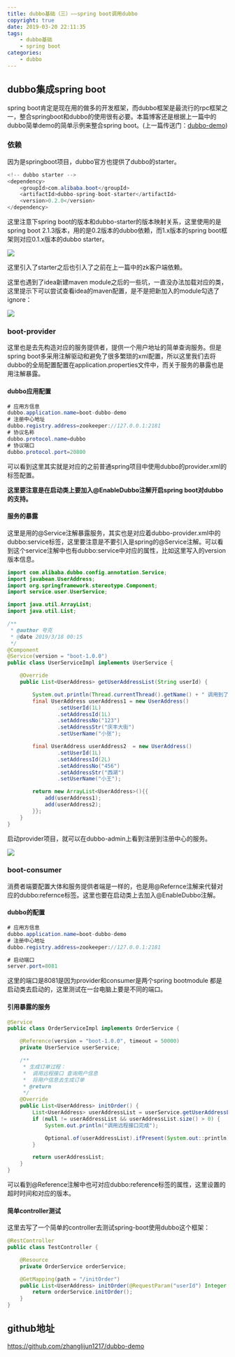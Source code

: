 ```yaml
---
title: dubbo基础（三）——spring boot调用dubbo
copyright: true
date: 2019-03-20 22:11:35
tags:
	- dubbo基础
	- spring boot
categories:
	- dubbo
---
```


## dubbo集成spring boot

spring boot肯定是现在用的做多的开发框架，而dubbo框架是最流行的rpc框架之一，整合springboot和dubbo的使用很有必要。本篇博客还是根据上一篇中的dubbo简单demo的简单示例来整合spring boot。(上一篇传送门：[dubbo-demo](https://zhanglijun1217.github.io/blog/2019/03/18/dubbo%E5%9F%BA%E7%A1%80%EF%BC%88%E4%BA%8C%EF%BC%89%E2%80%94%E2%80%94%E4%B8%80%E4%B8%AA%E7%AE%80%E5%8D%95%E8%B0%83%E7%94%A8demo/))

<!-- more -->

### 依赖

因为是springboot项目，dubbo官方也提供了dubbo的starter。

```java
<!-- dubbo starter -->
<dependency>
    <groupId>com.alibaba.boot</groupId>
    <artifactId>dubbo-spring-boot-starter</artifactId>
    <version>0.2.0</version>
</dependency>
```

这里注意下spring boot的版本和dubbo-starter的版本映射关系，这里使用的是spring boot 2.1.3版本，用的是0.2版本的dubbo依赖，而1.x版本的spring boot框架则对应0.1.x版本的dubbo starter。

![](http://zlj1217-blog-image.oss-cn-hongkong.aliyuncs.com/dubbo-starter%E7%89%88%E6%9C%AC.png)

这里引入了starter之后也引入了之前在上一篇中的zk客户端依赖。

这里也遇到了idea新建maven module之后的一些坑，一直没办法加载对应的类，这里提示下可以尝试查看idea的maven配置，是不是把新加入的module勾选了ignore：

![](http://zlj1217-blog-image.oss-cn-hongkong.aliyuncs.com/maven-ignore.png)

### boot-provider

这里也是去先构造对应的服务提供者，提供一个用户地址的简单查询服务。但是spring boot多采用注解驱动和避免了很多繁琐的xml配置，所以这里我们去将dubbo的全局配置配置在application.properties文件中，而关于服务的暴露也是用注解暴露。

#### dubbo应用配置

```java
# 应用方信息
dubbo.application.name=boot-dubbo-demo
# 注册中心地址
dubbo.registry.address=zookeeper://127.0.0.1:2181
# 协议名称
dubbo.protocol.name=dubbo
# 协议端口
dubbo.protocol.port=20800
```

可以看到这里其实就是对应的之前普通spring项目中使用dubbo的provider.xml的标签配置。

**这里要注意是在启动类上要加入@EnableDubbo注解开启spring boot对dubbo的支持。**

#### 服务的暴露

这里是用的@Service注解暴露服务，其实也是对应着dubbo-provider.xml中的dubbo:service标签，这里要注意是不要引入是spring的@Service注解。可以看到这个service注解中也有dubbo:service中对应的属性，比如这里写入的version版本信息。

```java
import com.alibaba.dubbo.config.annotation.Service;
import javabean.UserAddress;
import org.springframework.stereotype.Component;
import service.user.UserService;

import java.util.ArrayList;
import java.util.List;

/**
 * @author 夸克
 * @date 2019/3/18 00:15
 */
@Component
@Service(version = "boot-1.0.0")
public class UserServiceImpl implements UserService {

    @Override
    public List<UserAddress> getUserAddressList(String userId) {

        System.out.println(Thread.currentThread().getName() + " 调用到了消费者");
        final UserAddress userAddress1 = new UserAddress()
                .setUserId(1L)
                .setAddressId(1L)
                .setAddressNo("123")
                .setAddressStr("庆丰大街")
                .setUserName("小张");

        final UserAddress userAddress2  = new UserAddress()
                .setUserId(1L)
                .setAddressId(2L)
                .setAddressNo("456")
                .setAddressStr("西湖")
                .setUserName("小王");

        return new ArrayList<UserAddress>(){{
            add(userAddress1);
            add(userAddress2);
        }};
    }
}
```

启动provider项目，就可以在dubbo-admin上看到注册到注册中心的服务。

![](http://zlj1217-blog-image.oss-cn-hongkong.aliyuncs.com/boot-provider.png)

### boot-consumer

消费者端要配置大体和服务提供者端是一样的，也是用@Refernce注解来代替对应的dubbo:refernce标签。这里也要在启动类上去加入@EnableDubbo注解。

#### dubbo的配置

```java
# 应用方信息
dubbo.application.name=boot-dubbo-demo
# 注册中心地址
dubbo.registry.address=zookeeper://127.0.0.1:2181

# 启动端口
server.port=8081
```

这里的端口是8081是因为provider和consumer是两个spring bootmodule 都是启动类去启动的，这里测试在一台电脑上要是不同的端口。

#### 引用暴露的服务

```java
@Service
public class OrderServiceImpl implements OrderService {

    @Reference(version = "boot-1.0.0", timeout = 50000)
    private UserService userService;

    /**
     * 生成订单过程：
     *  调用远程接口 查询用户信息
     *  将用户信息去生成订单
     * @return
     */
    @Override
    public List<UserAddress> initOrder() {
        List<UserAddress> userAddressList = userService.getUserAddressList("1");
        if (null != userAddressList && userAddressList.size() > 0) {
            System.out.println("调用远程接口完成");

            Optional.of(userAddressList).ifPresent(System.out::println);
        }

        return userAddressList;
    }
}
```

可以看到@Reference注解中也可对应dubbo:reference标签的属性，这里设置的超时时间和对应的版本。

#### 简单controller测试

这里去写了一个简单的controller去测试spring-boot使用dubbo这个框架：

```java
@RestController
public class TestController {

    @Resource
    private OrderService orderService;

    @GetMapping(path = "/initOrder")
    public List<UserAddress> initOrder(@RequestParam("userId") Integer userId) {
        return orderService.initOrder();
    }
}
```

## github地址

https://github.com/zhanglijun1217/dubbo-demo
